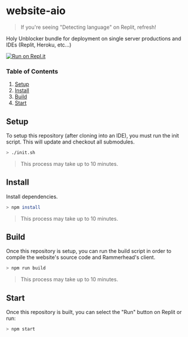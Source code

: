 # website-aio

> If you're seeing "Detecting language" on Replit, refresh!

Holy Unblocker bundle for deployment on single server productions and IDEs (Replit, Heroku, etc...)

[![Run on Repl.it](https://repl.it/badge/github/e9x/website-aio)](https://repl.it/github/e9x/website-aio)

### Table of Contents

1. [Setup](#setup)
2. [Install](#install)
3. [Build](#build)
4. [Start](#start)

## Setup

To setup this repository (after cloning into an IDE), you must run the init script. This will update and checkout all submodules.

```sh
> ./init.sh
```

> This process may take up to 10 minutes.

## Install

Install dependencies.

```sh
> npm install
```

> This process may take up to 10 minutes.

## Build

Once this repository is setup, you can run the build script in order to compile the website's source code and Rammerhead's client.

```sh
> npm run build
```

> This process may take up to 10 minutes.

## Start

Once this repository is built, you can select the "Run" button on Replit or run:

```sh
> npm start
```
